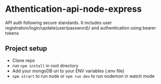 ﻿# Athentication-api-node-express
API auth following secure standards. 
It includes user registration/login/update(user/password)/ and authentication using bearer tokens 

## Project setup
- Clone repo
 - run `npm install` in root directory
- Add your mongoDB uri to your ENV variables (.env file) 
- `npm strart` to run node or `npm run dev` to run nodemon in watch mode
